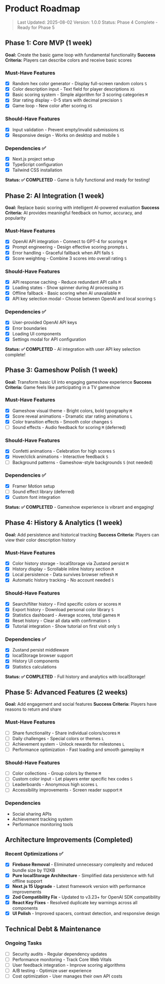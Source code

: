 # Product Roadmap

> Last Updated: 2025-08-02
> Version: 1.0.0
> Status: Phase 4 Complete - Ready for Phase 5

## Phase 1: Core MVP (1 week)

**Goal:** Create the basic game loop with fundamental functionality
**Success Criteria:** Players can describe colors and receive basic scores

### Must-Have Features

- [x] Random hex color generator - Display full-screen random colors `S`
- [x] Color description input - Text field for player descriptions `XS`
- [x] Basic scoring system - Simple algorithm for 3 scoring categories `M`
- [x] Star rating display - 0-5 stars with decimal precision `S`
- [x] Game loop - New color after scoring `XS`

### Should-Have Features

- [x] Input validation - Prevent empty/invalid submissions `XS`
- [x] Responsive design - Works on desktop and mobile `S`

### Dependencies ✅

- [x] Next.js project setup
- [x] TypeScript configuration  
- [x] Tailwind CSS installation

**Status: ✅ COMPLETED** - Game is fully functional and ready for testing!

## Phase 2: AI Integration (1 week)

**Goal:** Replace basic scoring with intelligent AI-powered evaluation
**Success Criteria:** AI provides meaningful feedback on humor, accuracy, and popularity

### Must-Have Features

- [x] OpenAI API integration - Connect to GPT-4 for scoring `M`
- [x] Prompt engineering - Design effective scoring prompts `L`
- [x] Error handling - Graceful fallback when API fails `S`
- [x] Score weighting - Combine 3 scores into overall rating `S`

### Should-Have Features

- [x] API response caching - Reduce redundant API calls `M`
- [x] Loading states - Show spinner during AI processing `XS`
- [x] Offline fallback - Basic scoring when AI unavailable `M`
- [x] API key selection modal - Choose between OpenAI and local scoring `S`

### Dependencies ✅

- [x] User-provided OpenAI API keys
- [x] Error boundaries
- [x] Loading UI components
- [x] Settings modal for API configuration

**Status: ✅ COMPLETED** - AI integration with user API key selection complete!

## Phase 3: Gameshow Polish (1 week)

**Goal:** Transform basic UI into engaging gameshow experience
**Success Criteria:** Game feels like participating in a TV gameshow

### Must-Have Features

- [x] Gameshow visual theme - Bright colors, bold typography `M`
- [x] Score reveal animations - Dramatic star rating animations `L`
- [x] Color transition effects - Smooth color changes `S`
- [ ] Sound effects - Audio feedback for scoring `M` (deferred)

### Should-Have Features

- [x] Confetti animations - Celebration for high scores `S`
- [x] Hover/click animations - Interactive feedback `S`
- [ ] Background patterns - Gameshow-style backgrounds `S` (not needed)

### Dependencies ✅

- [x] Framer Motion setup
- [ ] Sound effect library (deferred)
- [x] Custom font integration

**Status: ✅ COMPLETED** - Gameshow experience is vibrant and engaging!

## Phase 4: History & Analytics (1 week)

**Goal:** Add persistence and historical tracking
**Success Criteria:** Players can view their color description history

### Must-Have Features

- [x] Color history storage - localStorage via Zustand persist `M`
- [x] History display - Scrollable inline history section `M`
- [x] Local persistence - Data survives browser refresh `M`
- [x] Automatic history tracking - No account needed `S`

### Should-Have Features

- [x] Search/filter history - Find specific colors or scores `M`
- [x] Export history - Download personal color library `S`
- [x] Statistics dashboard - Average scores, total games `M`
- [x] Reset history - Clear all data with confirmation `S`
- [x] Tutorial integration - Show tutorial on first visit only `S`

### Dependencies ✅

- [x] Zustand persist middleware
- [x] localStorage browser support
- [x] History UI components
- [x] Statistics calculations

**Status: ✅ COMPLETED** - Full history and analytics with localStorage!

## Phase 5: Advanced Features (2 weeks)

**Goal:** Add engagement and social features
**Success Criteria:** Players have reasons to return and share

### Must-Have Features

- [ ] Share functionality - Share individual colors/scores `M`
- [ ] Daily challenges - Special colors or themes `L` 
- [ ] Achievement system - Unlock rewards for milestones `L`
- [ ] Performance optimization - Fast loading and smooth gameplay `M`

### Should-Have Features

- [ ] Color collections - Group colors by theme `M`
- [ ] Custom color input - Let players enter specific hex codes `S`
- [ ] Leaderboards - Anonymous high scores `L`
- [ ] Accessibility improvements - Screen reader support `M`

### Dependencies

- Social sharing APIs
- Achievement tracking system
- Performance monitoring tools

## Architecture Improvements (Completed)

### Recent Optimizations ✅

- [x] **Firebase Removal** - Eliminated unnecessary complexity and reduced bundle size by 112KB
- [x] **Pure localStorage Architecture** - Simplified data persistence with full offline support
- [x] **Next.js 15 Upgrade** - Latest framework version with performance improvements
- [x] **Zod Compatibility Fix** - Updated to v3.23+ for OpenAI SDK compatibility
- [x] **React Key Fixes** - Resolved duplicate key warnings across all components
- [x] **UI Polish** - Improved spacers, contrast detection, and responsive design

## Technical Debt & Maintenance

### Ongoing Tasks

- [ ] Security audits - Regular dependency updates
- [ ] Performance monitoring - Track Core Web Vitals  
- [ ] User feedback integration - Improve scoring algorithms
- [ ] A/B testing - Optimize user experience
- [ ] Cost optimization - User manages their own API costs
